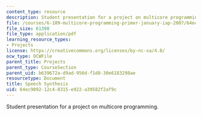 ```yaml
---
content_type: resource
description: Student presentation for a project on multicore programming.
file: /courses/6-189-multicore-programming-primer-january-iap-2007/64ec909212c48315e922a39582f2af9c_speechsynthesis.pdf
file_size: 61398
file_type: application/pdf
learning_resource_types:
- Projects
license: https://creativecommons.org/licenses/by-nc-sa/4.0/
ocw_type: OCWFile
parent_title: Projects
parent_type: CourseSection
parent_uid: b639672a-d9ad-956d-f1d8-30e6183298ae
resourcetype: Document
title: Speech Synthesis
uid: 64ec9092-12c4-8315-e922-a39582f2af9c
---
```

Student presentation for a project on multicore programming.